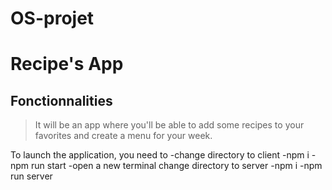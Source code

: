 # OS-projet
# Recipe's App

## Fonctionnalities

> It will be an app where you'll be able to add some recipes to your favorites and create a menu for your week.

To launch the application, you need to
-change directory to client
-npm i
-npm run start
-open a new terminal
change directory to server
-npm i
-npm run server
